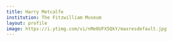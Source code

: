 ```yaml
---
title: Harry Metcalfe
institution: The Fitzwilliam Museum
layout: profile
image: https://i.ytimg.com/vi/nMe0UFX5QkY/maxresdefault.jpg
---
```


